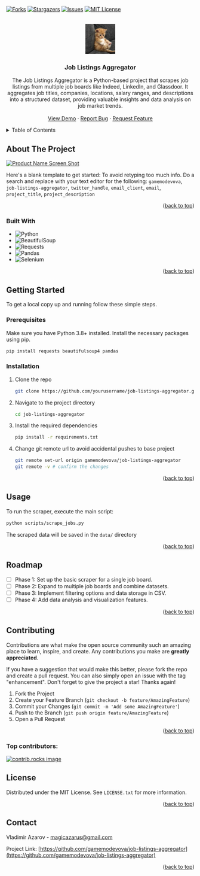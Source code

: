 <a id="readme-top"></a>


<!-- PROJECT SHIELDS -->
<!--
-->
[![Forks][forks-shield]][forks-url]
[![Stargazers][stars-shield]][stars-url]
[![Issues][issues-shield]][issues-url]
[![MIT License][license-shield]][license-url]


<!-- PROJECT LOGO -->
<br />
<div align="center">
  <a href="https://github.com/gamemodevova/job-listings-aggregator">
    <img src="images/logo.png" alt="Logo" width="80" height="80">
  </a>

<h3 align="center">Job Listings Aggregator</h3>

  <p align="center">
    The Job Listings Aggregator is a Python-based project that scrapes job listings from multiple job boards like Indeed, LinkedIn, and Glassdoor. It aggregates job titles, companies, locations, salary ranges, and descriptions into a structured dataset, providing valuable insights and data analysis on job market trends. 
    <br />
    <br />
    <a href="https://github.com/gamemodevova/job-listings-aggregator">View Demo</a>
    ·
    <a href="https://github.com/gamemodevova/job-listings-aggregator/issues/new?labels=bug&template=bug-report---.md">Report Bug</a>
    ·
    <a href="https://github.com/gamemodevova/job-listings-aggregator/issues/new?labels=enhancement&template=feature-request---.md">Request Feature</a>
  </p>
</div>



<!-- TABLE OF CONTENTS -->
<details>
  <summary>Table of Contents</summary>
  <ol>
    <li>
      <a href="#about-the-project">About The Project</a>
      <ul>
        <li><a href="#built-with">Built With</a></li>
      </ul>
    </li>
    <li>
      <a href="#getting-started">Getting Started</a>
      <ul>
        <li><a href="#prerequisites">Prerequisites</a></li>
        <li><a href="#installation">Installation</a></li>
      </ul>
    </li>
    <li><a href="#usage">Usage</a></li>
    <li><a href="#roadmap">Roadmap</a></li>
    <li><a href="#license">License</a></li>
    <li><a href="#contact">Contact</a></li>
  </ol>
</details>



<!-- ABOUT THE PROJECT -->
## About The Project

[![Product Name Screen Shot][product-screenshot]](https://example.com)

Here's a blank template to get started: To avoid retyping too much info. Do a search and replace with your text editor for the following: `gamemodevova`, `job-listings-aggregator`, `twitter_handle`, `email_client`, `email`, `project_title`, `project_description`

<p align="right">(<a href="#readme-top">back to top</a>)</p>


### Built With

* ![Python][python-shield]
* ![BeautifulSoup][beautifulsoup-shield]
* ![Requests][requests-shield]
* ![Pandas][pandas-shield]
* ![Selenium][selenium-shield]

<p align="right">(<a href="#readme-top">back to top</a>)</p>



<!-- GETTING STARTED -->
## Getting Started

To get a local copy up and running follow these simple steps.

### Prerequisites
Make sure you have Python 3.8+ installed. Install the necessary packages using pip.
  ```sh
  pip install requests beautifulsoup4 pandas
  ```

### Installation

1. Clone the repo
   ```sh
   git clone https://github.com/yourusername/job-listings-aggregator.git  
   ```
2. Navigate to the project directory 
   ```sh
   cd job-listings-aggregator
   ```
3. Install the required dependencies
   ```sh
   pip install -r requirements.txt
   ```
4. Change git remote url to avoid accidental pushes to base project
   ```sh
   git remote set-url origin gamemodevova/job-listings-aggregator
   git remote -v # confirm the changes
   ```

<p align="right">(<a href="#readme-top">back to top</a>)</p>



<!-- USAGE EXAMPLES -->
## Usage

To run the scraper, execute the main script:
```sh
python scripts/scrape_jobs.py
```
The scraped data will be saved in the ``data/`` directory


<p align="right">(<a href="#readme-top">back to top</a>)</p>



<!-- ROADMAP -->
## Roadmap

 - [ ] Phase 1: Set up the basic scraper for a single job board.
 - [ ] Phase 2: Expand to multiple job boards and combine datasets.
 - [ ] Phase 3: Implement filtering options and data storage in CSV.
 - [ ] Phase 4: Add data analysis and visualization features.

<p align="right">(<a href="#readme-top">back to top</a>)</p>


<!-- CONTRIBUTING -->
## Contributing

Contributions are what make the open source community such an amazing place to learn, inspire, and create. Any contributions you make are **greatly appreciated**.

If you have a suggestion that would make this better, please fork the repo and create a pull request. You can also simply open an issue with the tag "enhancement".
Don't forget to give the project a star! Thanks again!

1. Fork the Project
2. Create your Feature Branch (`git checkout -b feature/AmazingFeature`)
3. Commit your Changes (`git commit -m 'Add some AmazingFeature'`)
4. Push to the Branch (`git push origin feature/AmazingFeature`)
5. Open a Pull Request

<p align="right">(<a href="#readme-top">back to top</a>)</p>

### Top contributors:

<a href="https://github.com/gamemodevova/job-listings-aggregator/graphs/contributors">
  <img src="https://contrib.rocks/image?repo=gamemodevova/job-listings-aggregator" alt="contrib.rocks image" />
</a>



<!-- LICENSE -->
## License

Distributed under the MIT License. See `LICENSE.txt` for more information.

<p align="right">(<a href="#readme-top">back to top</a>)</p>



<!-- CONTACT -->
## Contact

Vladimir Azarov - magicazarus@gmail.com

Project Link: [https://github.com/gamemodevova/job-listings-aggregator](https://github.com/gamemodevova/job-listings-aggregator)

<p align="right">(<a href="#readme-top">back to top</a>)</p>
<!-- MARKDOWN LINKS & IMAGES -->
<!-- https://www.markdownguide.org/basic-syntax/#reference-style-links -->

[contributors-shield]: https://img.shields.io/github/contributors/gamemodevova/job-listings-aggregator.svg?style=for-the-badge

[contributors-url]: https://github.com/gamemodevova/job-listings-aggregator/graphs/contributors

[forks-shield]: https://img.shields.io/github/forks/gamemodevova/job-listings-aggregator.svg?style=for-the-badge

[forks-url]: https://github.com/gamemodevova/job-listings-aggregator/network/members

[stars-shield]: https://img.shields.io/github/stars/gamemodevova/job-listings-aggregator.svg?style=for-the-badge

[stars-url]: https://github.com/gamemodevova/job-listings-aggregator/stargazers

[issues-shield]: https://img.shields.io/github/issues/gamemodevova/job-listings-aggregator.svg?style=for-the-badge

[issues-url]: https://github.com/gamemodevova/job-listings-aggregator/issues

[license-shield]: https://img.shields.io/github/license/gamemodevova/job-listings-aggregator.svg?style=for-the-badge

[license-url]: https://github.com/gamemodevova/job-listings-aggregator/blob/master/LICENSE.txt

[linkedin-shield]: https://img.shields.io/badge/-LinkedIn-black.svg?style=for-the-badge&logo=linkedin&colorB=555

[linkedin-url]: https://linkedin.com/in/linkedin_username

[product-screenshot]: images/screenshot.png

[python-shield]: https://img.shields.io/badge/Python-3.8%2B-blue?style=for-the-badge&logo=python&logoColor=white

[beautifulsoup-shield]: https://img.shields.io/badge/BeautifulSoup-4-green?style=for-the-badge&logo=python&logoColor=white

[requests-shield]: https://img.shields.io/badge/Requests-2.25+-blue?style=for-the-badge&logo=python&logoColor=white

[pandas-shield]: https://img.shields.io/badge/Pandas-1.1+-green?style=for-the-badge&logo=pandas&logoColor=white

[selenium-shield]: https://img.shields.io/badge/Selenium-3.141.0+-green?style=for-the-badge&logo=selenium&logoColor=white